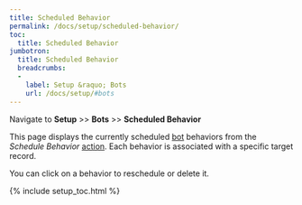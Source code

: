 ```yaml
---
title: Scheduled Behavior
permalink: /docs/setup/scheduled-behavior/
toc:
  title: Scheduled Behavior
jumbotron:
  title: Scheduled Behavior
  breadcrumbs:
  - 
    label: Setup &raquo; Bots
    url: /docs/setup/#bots
---
```


Navigate to **Setup** >> **Bots** >> **Scheduled Behavior**

This page displays the currently scheduled [bot](/docs/bots/) behaviors from the _Schedule Behavior_ [action](/docs/bots/#actions).  Each behavior is associated with a specific target record.

You can click on a behavior to reschedule or delete it.

{% include setup_toc.html %}